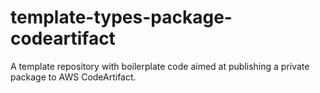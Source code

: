 # template-types-package-codeartifact
A template repository with boilerplate code aimed at publishing a private package to AWS CodeArtifact.
